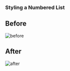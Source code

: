 ### Styling a Numbered List

## Before

![before](https://cloud.githubusercontent.com/assets/10632591/21106958/976752ba-c055-11e6-94d4-89cfc5492a05.png)

## After

![after](https://cloud.githubusercontent.com/assets/10632591/21106961/9cbe2446-c055-11e6-9b9e-ecc0de8551e9.png)
